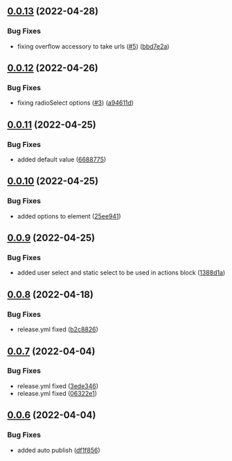 ## [0.0.13](https://github.com/SpringRole/block-kit-builder/compare/v0.0.12...v0.0.13) (2022-04-28)


### Bug Fixes

* fixing overflow accessory to take urls ([#5](https://github.com/SpringRole/block-kit-builder/issues/5)) ([bbd7e2a](https://github.com/SpringRole/block-kit-builder/commit/bbd7e2ac7a5672e1c6e766b366b6b54d4ff12e82))

## [0.0.12](https://github.com/SpringRole/block-kit-builder/compare/v0.0.11...v0.0.12) (2022-04-26)


### Bug Fixes

* fixing radioSelect options ([#3](https://github.com/SpringRole/block-kit-builder/issues/3)) ([a94611d](https://github.com/SpringRole/block-kit-builder/commit/a94611d2da1eb4bfdde59da52106a75833383695))

## [0.0.11](https://github.com/SpringRole/block-kit-builder/compare/v0.0.10...v0.0.11) (2022-04-25)


### Bug Fixes

* added default value ([6688775](https://github.com/SpringRole/block-kit-builder/commit/66887757874156001671834c72e8dacf17b3d4a9))

## [0.0.10](https://github.com/SpringRole/block-kit-builder/compare/v0.0.9...v0.0.10) (2022-04-25)


### Bug Fixes

* added options to element ([25ee941](https://github.com/SpringRole/block-kit-builder/commit/25ee941956b32816f47d0011bc1e5b05f5d983f6))

## [0.0.9](https://github.com/SpringRole/block-kit-builder/compare/v0.0.8...v0.0.9) (2022-04-25)


### Bug Fixes

* added user select and static select to be used in actions block ([1388d1a](https://github.com/SpringRole/block-kit-builder/commit/1388d1a1ce8852c62d8bf942e991f2d20cff10ba))

## [0.0.8](https://github.com/SpringRole/block-kit-builder/compare/v0.0.7...v0.0.8) (2022-04-18)


### Bug Fixes

* release.yml fixed ([b2c8826](https://github.com/SpringRole/block-kit-builder/commit/b2c882629e3e6ff5885c740d9639956820a5bb6e))

## [0.0.7](https://github.com/SpringRole/block-kit-builder/compare/v0.0.6...v0.0.7) (2022-04-04)


### Bug Fixes

* release.yml fixed ([3ede346](https://github.com/SpringRole/block-kit-builder/commit/3ede346506b69bc1540bea1a09320ec93e8fa538))
* release.yml fixed ([06322e1](https://github.com/SpringRole/block-kit-builder/commit/06322e1375d2611641241ca56f723f703996a182))

## [0.0.6](https://github.com/SpringRole/block-kit-builder/compare/v0.0.5...v0.0.6) (2022-04-04)


### Bug Fixes

* added auto publish ([df1f856](https://github.com/SpringRole/block-kit-builder/commit/df1f85687b4cc01c0fdba93b797b4e85942acdf1))

